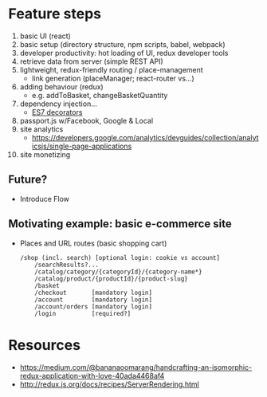 # Feature steps

1. basic UI (react)
1. basic setup (directory structure, npm scripts, babel, webpack)
1. developer productivity: hot loading of UI, redux developer tools
1. retrieve data from server (simple REST API)
1. lightweight, redux-friendly routing / place-management
    * link generation (placeManager; react-router vs...)
1. adding behaviour (redux)
    * e.g. addToBasket, changeBasketQuantity
1. dependency injection...
    * [ES7 decorators](http://jaysoo.ca/2015/06/09/react-contexts-and-dependency-injection/)
1. passport.js w/Facebook, Google & Local
1. site analytics
    * https://developers.google.com/analytics/devguides/collection/analyticsjs/single-page-applications
1. site monetizing


## Future?

* Introduce Flow


## Motivating example: basic e-commerce site

* Places and URL routes (basic shopping cart)
    ```
    /shop (incl. search) [optional login: cookie vs account]
        /searchResults?...
        /catalog/category/{categoryId}/{category-name*}
        /catalog/product/{productId}/{product-slug}
        /basket
        /checkout       [mandatory login]
        /account        [mandatory login]
        /account/orders [mandatory login]
        /login          [required?]
    ```


# Resources

* https://medium.com/@bananaoomarang/handcrafting-an-isomorphic-redux-application-with-love-40ada4468af4
* http://redux.js.org/docs/recipes/ServerRendering.html